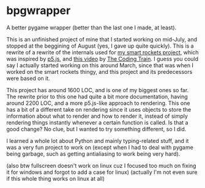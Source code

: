 # bpgwrapper
A better pygame wrapper (better than the last one I made, at least).

This is an unfinished project of mine that I started working on mid-July, and stopped at the beggining of August (yes, I gave up quite quickly). This is a rewrite of a rewrite of the internals used for [my smart rockets project](https://github.com/BetaKors/smart-rockets), which was inspired by [p5.js](https://p5js.org), and [this video](https://www.youtube.com/watch?v=bGz7mv2vD6g) by [The Coding Train](https://www.youtube.com/c/TheCodingTrain). I guess you could say I actually started working on this around March, since that was when I worked on the smart rockets thingy, and this project and its predecessors were based on it.

This project has around 1600 LOC, and is one of my biggest ones so far. The rewrite prior to this one had quite a bit more documentation, having around 2200 LOC, and a more p5.js-like approach to rendering. This one has a bit of a different take on rendering since it uses objects to store the information about what to render and how to render it, instead of simply rendering things instantly whenever a certain function is called. Is that a good change? No clue, but I wanted to try something different, so I did.

I learned a whole lot about Python and mainly typing-related stuff, and it was a very fun project to work on (except when I had to deal with pygame being garbage, such as getting antialiasing to work being very hard).

(also btw fullscreen doesn't work on linux cuz I focused too much on fixing it for windows and forgot to add a case for linux)
(actually I'm not even sure if this whole thing works on linux at all)
